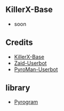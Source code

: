## KillerX-Base

- soon 

## Credits
- [KillerX-Base](https://github.com/TeamKillerX/KillerX-Base)
- [Zaid-Userbot](https://github.com/ITZ-ZAID/ZAID-USERBOT)
- [PyroMan-Userbot](https://github.com/mrismanaziz/PyroMan-Userbot)

## library 
- [Pyrogram](https://github.com/pyrogram)
